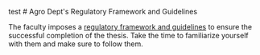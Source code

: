 test # Agro Dept's Regulatory Framework and Guidelines

The faculty imposes a [regulatory framework and guidelines](https://www.uclouvain.be/fr/facultes/agro/restricted/memoires-de-fin-d-etudes) to ensure the successful completion of the thesis. Take the time to familiarize yourself with them and make sure to follow them.
